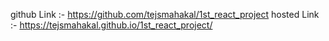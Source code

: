 github Link :- https://github.com/tejsmahakal/1st_react_project
hosted Link :- https://tejsmahakal.github.io/1st_react_project/
